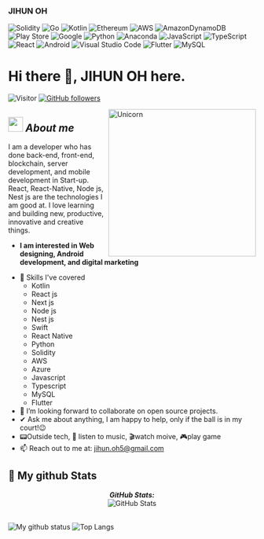 ### JIHUN OH

![Solidity](https://img.shields.io/badge/Solidity-%23363636.svg?style=for-the-badge&logo=solidity&logoColor=white)
![Go](https://img.shields.io/badge/go-%2300ADD8.svg?style=for-the-badge&logo=go&logoColor=white)
![Kotlin](https://img.shields.io/badge/kotlin-%230095D5.svg?style=for-the-badge&logo=kotlin&logoColor=white)
![Ethereum](https://img.shields.io/badge/Ethereum-3C3C3D?style=for-the-badge&logo=Ethereum&logoColor=white)
![AWS](https://img.shields.io/badge/AWS-%23FF9900.svg?style=for-the-badge&logo=amazon-aws&logoColor=white)
![AmazonDynamoDB](https://img.shields.io/badge/Amazon%20DynamoDB-4053D6?style=for-the-badge&logo=Amazon%20DynamoDB&logoColor=white)
![Play Store](https://img.shields.io/badge/Google_Play-414141?style=for-the-badge&logo=google-play&logoColor=white)
![Google](https://img.shields.io/badge/google-4285F4?style=for-the-badge&logo=google&logoColor=white)
![Python](https://img.shields.io/badge/python-3776AB?style=for-the-badge&logo=python&logoColor=white)
![Anaconda](https://img.shields.io/badge/Anaconda-44A833?style=for-the-badge&logo=Anaconda&logoColor=white)
![JavaScript](https://img.shields.io/badge/JavaScript-F7DF1E?style=for-the-badge&logo=JavaScript&logoColor=white)
![TypeScript](https://img.shields.io/badge/TypeScript-3178C6?style=for-the-badge&logo=TypeScript&logoColor=white)
![React](https://img.shields.io/badge/React-61DAFB?style=for-the-badge&logo=React&logoColor=white)
![Android](https://img.shields.io/badge/Android-3DDC84?style=for-the-badge&logo=Android&logoColor=white)
![Visual Studio Code](https://img.shields.io/badge/Visual%20Studio%20Code-007ACC?style=for-the-badge&logo=Visual%20Studio%20Code&logoColor=white)
![Flutter](https://img.shields.io/badge/Flutter-02569B?style=for-the-badge&logo=Flutter&logoColor=white)
![MySQL](https://img.shields.io/badge/MySQL-4479A1?style=for-the-badge&logo=MySQL&logoColor=white)


# Hi there 👋, JIHUN OH here. 
![Visitor](https://visitor-badge.laobi.icu/badge?page_id=Bhargavi-hash.repoName) [![GitHub followers](https://img.shields.io/github/followers/Bhargavi-hash.svg?style=social&label=Follow)](https://github.com/Bhargavi-hash?tab=followers)<br/>

<!--
**Bhargavi-hash/Bhargavi-hash** is a ✨ _special_ ✨ repository because its `README.md` (this file) appears on your GitHub profile.
-->

<img align="right" width=300px alt="Unicorn" src="https://c.tenor.com/GN73MKBawZYAAAAi/busy-cute.gif" />

## <img src="https://media.giphy.com/media/ObNTw8Uzwy6KQ/giphy.gif" width="30px">&nbsp;***About me***

I am a developer who has done back-end, front-end, blockchain, server development, and mobile development in Start-up. React, React-Native, Node js, Nest js are the technologies I am good at. I love learning and building new, productive, innovative and creative things.
* **I am interested in Web designing, Android development, and digital marketing**
- 🌱 Skills I've covered
  - Kotlin
  - React js
  - Next js
  - Node js
  - Nest js
  - Swift
  - React Native
  - Python
  - Solidity
  - AWS
  - Azure
  - Javascript
  - Typescript
  - MySQL
  - Flutter
- 👯 I’m looking forward to collaborate on open source projects.
- ✔ Ask me about anything, I am happy to help, only if the ball is in my court!😉<br>
- 📟Outside tech, 🎵 listen to music, 🎬watch moive, 🎮play game
- 📫 Reach out to me at: jihun.oh5@gmail.com


<h2>👀 My github Stats</h2>

<div>
<!--   <p align="center">
    <b><em>Now listening to</em></b> <br/>
    <img src="https://spotify-github-profile.vercel.app/api/view?uid=Bhargavi-hash&cover_image=true&theme=novatorem" alt="Now Listenting to" />
  </p> -->
  
  <p align="center">
  <b><em>GitHub Stats:</em></b> <br/>
    <img src="https://github-readme-streak-stats.herokuapp.com/?user=kokong1231" alt="GitHub Stats" /> <br/><br/>
  
</div>

![My github status](https://github-readme-stats.vercel.app/api?username=kokong1231&show_icons=true&include_all_commits=true)
![Top Langs](https://github-readme-stats.vercel.app/api/top-langs/?username=kokong1231&layout=compact)
